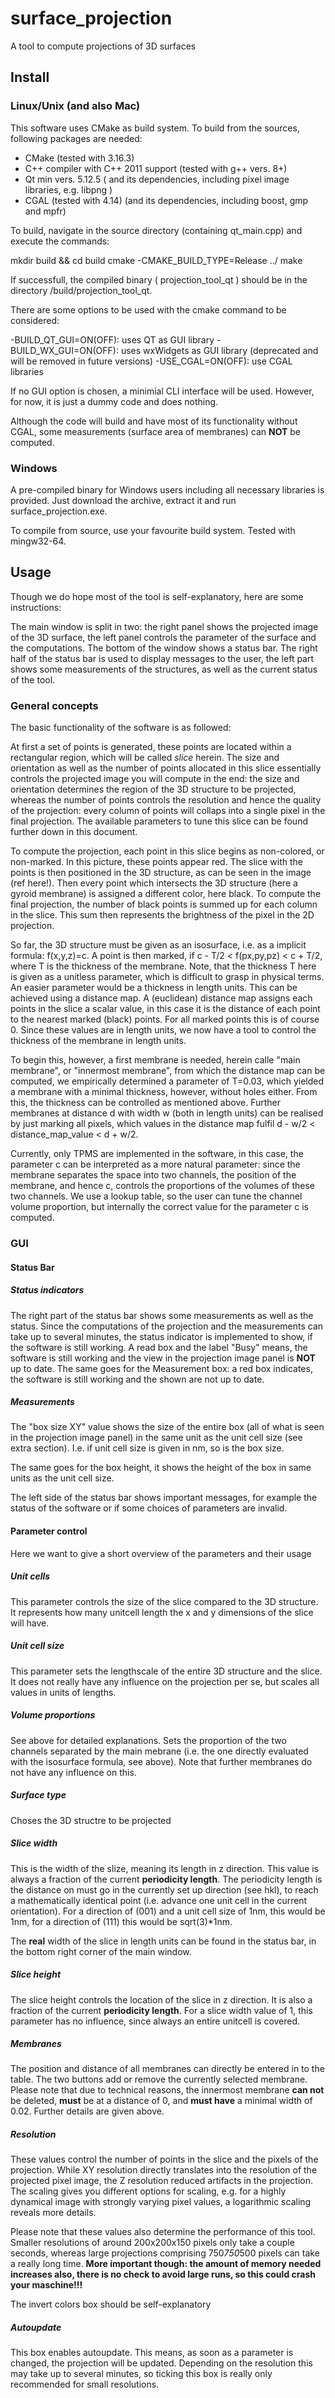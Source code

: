 # surface_projection
A tool to compute projections of 3D surfaces


## Install

### Linux/Unix (and also Mac)

This software uses CMake as build system. To build from the sources, following packages are needed:

- CMake (tested with 3.16.3)
- C++ compiler with C++ 2011 support (tested with g++ vers. 8+)
- Qt min vers. 5.12.5 ( and its dependencies, including pixel image libraries, e.g. libpng )
- CGAL (tested with 4.14) (and its dependencies, including boost, gmp and mpfr)

To build, navigate in the source directory (containing qt_main.cpp) and execute the commands:

mkdir build && cd build
cmake -CMAKE_BUILD_TYPE=Release ../
make

If successfull, the compiled binary ( projection_tool_qt ) should be in the directory <sources>/build/projection_tool_qt.

There are some options to be used with the cmake command to be considered:

-BUILD_QT_GUI=ON(OFF): uses QT as GUI library
-BUILD_WX_GUI=ON(OFF): uses wxWidgets as GUI library (deprecated and will be removed in future versions)
-USE_CGAL=ON(OFF): use CGAL libraries

If no GUI option is chosen, a minimial CLI interface will be used. However, for now, it is just a dummy code and does nothing.

Although the code will build and have most of its functionality without CGAL, some measurements (surface area of membranes) can **NOT** be computed.


### Windows

A pre-compiled binary for Windows users including all necessary libraries is provided. Just download the archive, extract it and run surface_projection.exe.

To compile from source, use your favourite build system. Tested with mingw32-64.



## Usage

Though we do hope most of the tool is self-explanatory, here are some instructions:

The main window is split in two: the right panel shows the projected image of the 3D surface, the left panel controls the parameter of the surface and the computations. The bottom of the window shows a status bar. The right half of the status bar is used to display messages to the user, the left part shows some measurements of the structures, as well as the current status of the tool.

### General concepts

The basic functionality of the software is as followed:

At first a set of points is generated, these points are located within a rectangular region, which will be called *slice* herein. The size and orientation as well as the number of points allocated in this slice essentially controls the projected image you will compute in the end: the size and orientation determines the region of the 3D structure to be projected, whereas the number of points controls the resolution and hence the quality of the projection: every column of points will collaps into a single pixel in the final projection. The available parameters to tune this slice can be found further down in this document.

To compute the projection, each point in this slice begins as non-colored, or non-marked. In this picture, these points appear red. The slice with the points is then positioned in the 3D structure, as can be seen in the image (ref here!). Then every point which intersects the 3D structure (here a gyroid membrane) is assigned a different color, here black. To compute the final projection, the number of black points is summed up for each column in the slice. This sum then represents the brightness of the pixel in the 2D projection.

So far, the 3D structure must be given as an isosurface, i.e. as a implicit formula: f(x,y,z)=c. A point is then marked, if c - T/2 < f(px,py,pz) < c + T/2, where T is the thickness of the membrane. Note, that the thickness T here is given as a unitless parameter, which is difficult to grasp in physical terms. An easier parameter would be a thickness in length units. This can be achieved using a distance map. A (euclidean) distance map assigns each points in the slice a scalar value, in this case it is the distance of each point to the nearest marked (black) points. For all marked points this is of course 0. Since these values are in length units, we now have a tool to control the thickness of the membrane in length units.

To begin this, however, a first membrane is needed, herein calle "main membrane", or "innermost membrane", from which the distance map can be computed, we empirically determined a parameter of T=0.03, which yielded a membrane with a minimal thickness, however, without holes either. From this, the thickness can be controlled as mentioned above. Further membranes at distance d with width w (both in length units) can be realised by just marking all pixels, which values in the distance map fulfil d - w/2 < distance_map_value < d + w/2.

Currently, only TPMS are implemented in the software, in this case, the parameter c can be interpreted as a more natural parameter: since the membrane separates the space into two channels, the position of the membrane, and hence c, controls the proportions of the volumes of these two channels. We use a lookup table, so the user can tune the channel volume proportion, but internally the correct value for the parameter c is computed.


### GUI

#### Status Bar

##### Status indicators

The right part of the status bar shows some measurements as well as the status. Since the computations of the projection and the measurements can take up to several minutes, the status indicator is implemented to show, if the software is still working. A read box and the label "Busy" means, the software is still working and the view in the projection image panel is **NOT** up to date. The same goes for the Measurement box: a red box indicates, the software is still working and the shown  are not up to date.

##### Measurements

The "box size XY" value shows the size of the entire box (all of what is seen in the projection image panel) in the same unit as the unit cell size (see extra section). I.e. if unit cell size is given in nm, so is the box size.

The same goes for the box height, it shows the height of the box in same units as the unit cell size.

The left side of the status bar shows important messages, for example the status of the software or if some choices of parameters are invalid.

#### Parameter control

Here we want to give a short overview of the parameters and their usage

##### Unit cells

This parameter controls the size of the slice compared to the 3D structure. It represents how many unitcell length the x and y dimensions of the slice will have.

##### Unit cell size

This parameter sets the lengthscale of the entire 3D structure and the slice. It does not really have any influence on the projection per se, but scales all values in units of lengths.

##### Volume proportions

See above for detailed explanations. Sets the proportion of the two channels separated by the main mebrane (i.e. the one directly evaluated with the isosurface formula, see above). Note that further membranes do not have any influence on this.

##### Surface type

Choses the 3D structre to be projected

##### Slice width

This is the width of the slize, meaning its length in z direction. This value is always a fraction of the current **periodicity length**. The periodicity length is the distance on must go in the currently set up direction (see hkl), to reach a mathematically identical point (i.e. advance one unit cell in the current orientation). For a direction of (001) and a unit cell size of 1nm, this would be 1nm, for a direction of (111) this would be sqrt(3)*1nm.

The **real** width of the slice in length units can be found in the status bar, in the bottom right corner of the main window.

##### Slice height

The slice height controls the location of the slice in z direction. It is also a fraction of the current **periodicity length**. For a slice width value of 1, this parameter has no influence, since always an entire unitcell is covered.

##### Membranes

The position and distance of all membranes can directly be entered in to the table. The two buttons add or remove the currently selected membrane. Please note that due to technical reasons, the innermost membrane **can not** be deleted, **must** be at a distance of 0, and **must have** a minimal width of 0.02. Further details are given above.

##### Resolution

These values control the number of points in the slice and the pixels of the projection. While XY resolution directly translates into the resolution of the projected pixel image, the Z resolution reduced artifacts in the projection. The scaling gives you different options for scaling, e.g. for a highly dynamical image with strongly varying pixel values, a logarithmic scaling reveals more details.

Please note that these values also determine the performance of this tool. Smaller resolutions of around 200x200x150 pixels only take a couple seconds, whereas large projections comprising 750*750*500 pixels can take a really long time. **More important though: the amount of memory needed increases also, there is no check to avoid large runs, so this could crash your maschine!!!**

The invert colors box should be self-explanatory

##### Autoupdate

This box enables autoupdate. This means, as soon as a parameter is changed, the projection will be updated. Depending on the resolution this may take up to several minutes, so ticking this box is really only recommended for small resolutions.